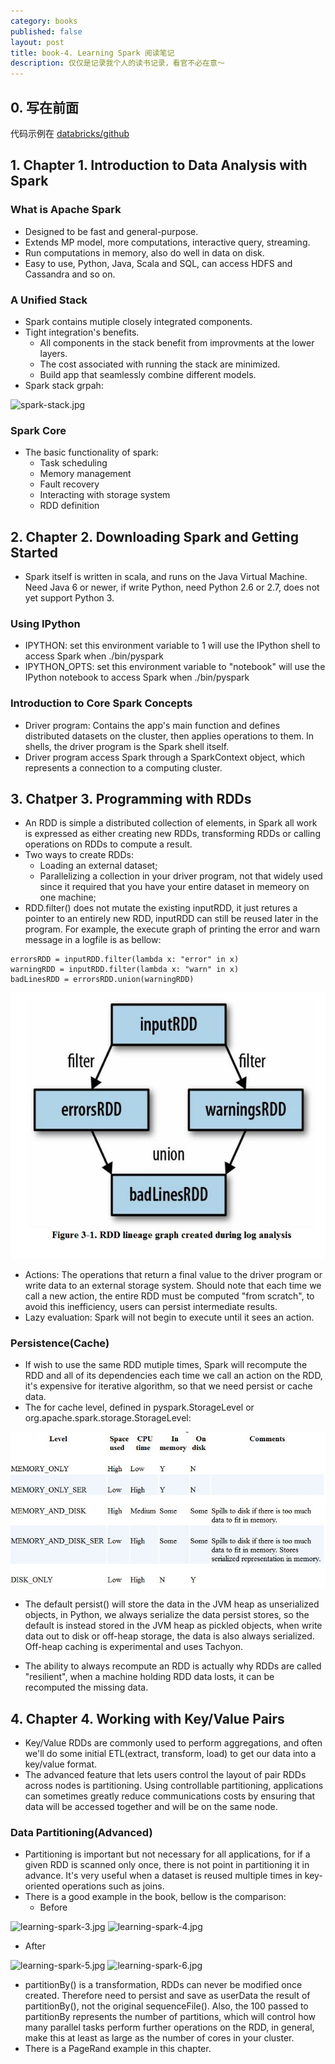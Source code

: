 ```yaml
---
category: books
published: false
layout: post
title: book-4. Learning Spark 阅读笔记
description: 仅仅是记录我个人的读书记录，看官不必在意～
---
```


## 
## 0. 写在前面
代码示例在 [databricks/github](https://github.com/databricks/learning-spark)

## 1. Chapter 1. Introduction to Data Analysis with Spark

### What is Apache Spark

- Designed to be fast and general-purpose.
- Extends MP model, more computations, interactive query, streaming.
- Run computations in memory, also do well in data on disk.
- Easy to use, Python, Java, Scala and SQL, can access HDFS and Cassandra and so on.

### A Unified Stack

- Spark contains mutiple closely integrated components.
- Tight integration's benefits.
    + All components in the stack benefit from improvments at the lower layers.
    + The cost associated with running the stack are minimized.
    + Build app that seamlessly combine different models.
- Spark stack grpah:

![spark-stack.jpg](../images/spark-stack.jpg)

### Spark Core

- The basic functionality of spark:
    + Task scheduling
    + Memory management
    + Fault recovery
    + Interacting with storage system
    + RDD definition

## 2. Chapter 2. Downloading Spark and Getting Started

- Spark itself is written in scala, and runs on the Java Virtual Machine. Need Java 6 or newer, if write Python, need Python 2.6 or 2.7, does not yet support Python 3.

### Using IPython

- IPYTHON: set this environment variable to 1 will use the IPython shell to access Spark when ./bin/pyspark
- IPYTHON_OPTS: set this environment variable to "notebook" will use the IPython notebook to access Spark when ./bin/pyspark

### Introduction to Core Spark Concepts

- Driver program: Contains the app's main function and defines distributed datasets on the cluster, then applies operations to them. In shells, the driver program is the Spark shell itself.
- Driver program access Spark through a SparkContext object, which represents a connection to a computing cluster.

## 3. Chatper 3. Programming with RDDs

- An RDD is simple a distributed collection of elements, in Spark all work is expressed as either creating new RDDs, transforming RDDs or calling operations on RDDs to compute a result.
- Two ways to create RDDs: 
    + Loading an external dataset;  
    + Parallelizing a collection in your driver program, not that widely used since it required that you have your entire dataset in memeory on one machine;
- RDD.filter() does not mutate the existing inputRDD, it just retures a pointer to an entirely new RDD, inputRDD can still be reused later in the program. For example, the execute graph of printing the error and warn message in a logfile is as bellow:

```
errorsRDD = inputRDD.filter(lambda x: "error" in x)
warningRDD = inputRDD.filter(lambda x: "warn" in x)
badLinesRDD = errorsRDD.union(warningRDD)
```

![learning-spark-1.jpg](../../images/learning-spark-1.jpg)

- Actions: The operations that return a final value to the driver program or write data to an external storage system. Should note that each time we call a new action, the entire RDD must be computed "from scratch", to avoid this inefficiency, users can persist intermediate results.
- Lazy evaluation: Spark will not begin to execute until it sees an action. 

### Persistence(Cache)

- If wish to use the same RDD mutiple times, Spark will recompute the RDD and all of its dependencies each time we call an action on the RDD, it's expensive for iterative algorithm, so that we need persist or cache data.
- The for cache level, defined in pyspark.StorageLevel or org.apache.spark.storage.StorageLevel:

![learning-spark-2.jpg](../../images/learning-spark-2.jpg)

- The default persist() will store the data in the JVM heap as unserialized objects, in Python, we always serialize the data persist stores, so the default is instead stored in the JVM heap as pickled objects, when write data out to disk or off-heap storage, the data is also always serialized. Off-heap caching is experimental and uses Tachyon.

- The ability to always recompute an RDD is actually why RDDs are called "resilient", when a machine holding RDD data losts, it can be recomputed the missing data.

## 4. Chapter 4. Working with Key/Value Pairs

- Key/Value RDDs are commonly used to perform aggregations, and often we'll do some initial ETL(extract, transform, load) to get our data into a key/value format.
- The advanced feature that lets users control the layout of pair RDDs across nodes is partitioning. Using controllable partitioning, applications can sometimes greatly reduce communications costs by ensuring that data will be accessed together and will be on the same node. 

### Data Partitioning(Advanced)

- Partitioning is important but not necessary for all applications, for if a given RDD is scanned only once, there is not point in partitioning it in advance. It's very useful when a dataset is reused multiple times in key-oriented operations such as joins. 
- There is a good example in the book, bellow is the comparison: 
    + Before

![learning-spark-3.jpg](../images/learning-spark-3.jpg)
![learning-spark-4.jpg](../images/learning-spark-4.jpg)

+ After

![learning-spark-5.jpg](../images/learning-spark-5.jpg)
![learning-spark-6.jpg](../images/learning-spark-6.jpg)

- partitionBy() is a transformation, RDDs can never be modified once created. Therefore need to persist and save as userData the result of partitionBy(), not the original sequenceFile(). Also, the 100 passed to partitionBy represents the number of partitions, which will control how many parallel tasks perform further operations on the RDD, in general, make this at least as large as the number of cores in your cluster.
- There is a PageRand example in this chapter.
